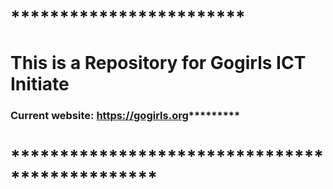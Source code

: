 # ************************
# This is a Repository for Gogirls ICT Initiate
### Current website: https://gogirls.org*********
# ***********************************************